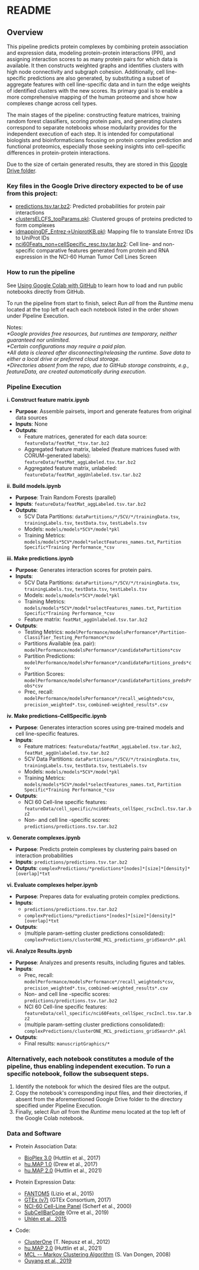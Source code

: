 # README

## Overview
This pipeline predicts protein complexes by combining protein association and expression data, modeling protein-protein interactions (PPI), and assigning interaction scores to as many protein pairs for which data is available. It then constructs weighted graphs and identifies clusters with high node connectivity and subgraph cohesion. Additionally, cell line-specific predictions are also generated, by substituting a subset of aggregate features with cell line-specific data and in turn the edge weights of identified clusters with the new scores. Its primary goal is to enable a more comprehensive mapping of the human proteome and show how complexes change across cell types.

The main stages of the pipeline: constructing feature matrices, training random forest classifiers, scoring protein pairs, and generating clusters correspond to separate notebooks whose modularity  provides for the independent execution of each step. It is intended for computational biologists and bioinformaticians focusing on protein complex prediction and functional proteomics, especially those seeking insights into cell-specific differences in protein-protein interactions.

Due to the size of certain generated results, they are stored in this [Google Drive folder](https://drive.google.com/drive/folders/1OEa0NVYCYnhOZmRa_pycIlpNx9ySJIea?usp=drive_link).

### Key files in the Google Drive directory expected to be of use from this project:
- <span style="font-weight: normal;">[predictions.tsv.tar.bz2](https://drive.google.com/file/d/1Cn5zRitrl4i1S_WU2DBKCpR1Aj0_bLmb/view?usp=sharing)</span>: Predicted probabilities for protein pair interactions
- <span style="font-weight: normal;">[clustersELCFS_topParams.pkl](https://drive.google.com/file/d/1-INlBd1bCZiYBd7vwJqvjYiBB3QpEoNK/view?usp=sharing)</span>: Clustered groups of proteins predicted to form complexes
- <span style="font-weight: normal;">[idmappingDF_Entrez->UniprotKB.pkl](https://drive.google.com/file/d/1tT28krOYbgxQ2S3RtSvuA6cG2SA91AN0/view?usp=sharing)</span>: Mapping file to translate Entrez IDs to UniProt IDs
- <span style="font-weight: normal;">[nci60Feats_non+cellSpecific_resc.tsv.tar.bz2](https://drive.google.com/file/d/1-A66udgX7YWC-Oh7luKY5SzJuhKjPDKR/view?usp=sharing)</span>: Cell line- and non-specific comparative features generated from protein and RNA expression in the NCI-60 Human Tumor Cell Lines Screen

### How to run the pipeline
See [Using Google Colab with GitHub](https://colab.research.google.com/github/googlecolab/colabtools/blob/main/notebooks/colab-github-demo.ipynb)
to learn how to load and run public notebooks directly from GitHub.

To run the pipeline from start to finish, select *Run all* from the *Runtime* menu located at the top left of each each notebook listed in the order shown under Pipeline Execution.<br>

Notes:<br>
_*Google provides free resources, but runtimes are temporary, neither guaranteed nor unlimited._<br>
_*Certain configurations may require a paid plan._<br>
_*All data is cleared after disconnecting/releasing the runtime. Save data to either a local drive or preferred cloud storage._<br>
_*Directories absent from the repo, due to GitHub storage constraints, e.g., featureData, are created automatically during execution_.<br>

### Pipeline Execution
**i. Construct feature matrix.ipynb**
- **Purpose**: Assemble pairsets, import and generate features from original data sources
- **Inputs**: None
- **Outputs**:
  - Feature matrices, generated for each data source: `featureData/featMat_*tsv.tar.bz2`
  - Aggregated feature matrix, labeled (feature matrices fused with CORUM-generated labels): `featureData/featMat_aggLabeled.tsv.tar.bz2`
  - Aggregated feature matrix, unlabeled: `featureData/featMat_aggUnlabeled.tsv.tar.bz2`

**ii. Build models.ipynb**
- **Purpose**: Train Random Forests (parallel)
- **Inputs**: `featureData/featMat_aggLabeled.tsv.tar.bz2`
- **Outputs**:
  - 5CV Data Partitions: `dataPartitions/*/5CV/*/trainingData.tsv`, `trainingLabels.tsv`, `testData.tsv`, `testLabels.tsv`
  - Models: `models/models*5CV*/model*pkl`
  - Training Metrics: `models/models*5CV*/model*selectFeatures_names.txt`, `Partition Specific*Training Performance_*csv` 

**iii. Make predictions.ipynb**
- **Purpose**: Generates interaction scores for protein pairs.
- **Inputs**:
  - 5CV Data Partitions: `dataPartitions/*/5CV/*/trainingData.tsv`, `trainingLabels.tsv`, `testData.tsv`, `testLabels.tsv`
  - Models: `models/models*5CV*/model*pkl`
  - Training Metrics: `models/models*5CV*/model*selectFeatures_names.txt`, `Partition Specific*Training Performance_*csv`
  - Feature matrix: `featMat_aggUnlabeled.tsv.tar.bz2`
- **Outputs**:
  - Testing Metrics: `modelPerformance/modelsPerformance*/Partition-Classifier_Testing_Performance*csv`
  - Partitions Available (ea. pair): `modelPerformance/modelsPerformance*/candidatePartitions*csv`
  - Partition Predictions: `modelPerformance/modelsPerformance*/candidatePartitions_preds*csv`
  - Partition Scores: `modelPerformance/modelsPerformance*/candidatePartitions_predsProbs*csv`
  - Prec, recall: `modelPerformance/modelsPerformance*/recall_weighteds*csv`, `precision_weighted*.tsv`, `combined-weighted_results*.csv`

**iv. Make predictions-CellSpecific.ipynb**
- **Purpose**: Generates interaction scores using pre-trained models and cell line-specific features.
- **Inputs**:
  - Feature matrices: `featureData/featMat_aggLabeled.tsv.tar.bz2`, `featMat_aggUnlabeled.tsv.tar.bz2`
  - 5CV Data Partitions: `dataPartitions/*/5CV/*/trainingData.tsv`, `trainingLabels.tsv`, `testData.tsv`, `testLabels.tsv`
  - Models: `models/models*5CV*/model*pkl`
  - Training Metrics: `models/models*5CV*/model*selectFeatures_names.txt`, `Partition Specific*Training Performance_*csv`
- **Outputs**:
  - NCI 60 Cell-line specific features: `featureData/cell_specific/nci60Feats_cellSpec_rscIncl.tsv.tar.bz2`
  - Non- and cell line -specific scores: `predictions/predictions.tsv.tar.bz2`

**v. Generate complexes.ipynb**
- **Purpose**: Predicts protein complexes by clustering pairs based on interaction probabilities
- **Inputs**: `predictions/predictions.tsv.tar.bz2`
- **Outputs**: `complexPredictions/*predictions*[nodes]*[size]*[density]*[overlap]*txt`

**vi. Evaluate complexes helper.ipynb**
- **Purpose**: Prepares data for evaluating protein complex predictions.
- **Inputs**:
  - `predictions/predictions.tsv.tar.bz2`
  - `complexPredictions/*predictions*[nodes]*[size]*[density]*[overlap]*txt`
- **Outputs**:
  - (multiple param-setting cluster predictions consolidated): 
  `complexPredictions/clusterONE_MCL_predictions_gridSearch*.pkl`

**vii. Analyze Results.ipynb**
- **Purpose**: Analyzes and presents results, including figures and tables.
- **Inputs**:
  - Prec, recall: `modelPerformance/modelsPerformance*/recall_weighteds*csv`, `precision_weighted*.tsv`, `combined-weighted_results*.csv`
  - Non- and cell line -specific scores: `predictions/predictions.tsv.tar.bz2`
  - NCI 60 Cell-line specific features: `featureData/cell_specific/nci60Feats_cellSpec_rscIncl.tsv.tar.bz2`
  - (multiple param-setting cluster predictions consolidated): 
  `complexPredictions/clusterONE_MCL_predictions_gridSearch*.pkl`
- **Outputs**:
  - Final results: `manuscriptGraphics/*`

### Alternatively, each notebook constitutes a module of the pipeline, thus enabling independent execution. To run a specific notebook, follow the subsequent steps.

1) Identify the notebook for which the desired files are the output.  
2) Copy the notebook's corresponding input files, and their directories, if absent from the aforementioned Google Drive folder to the directory specified under Pipeline Execution.  
3) Finally, select *Run all* from the *Runtime* menu located at the top left of the Google Colab notebook.


### Data and Software

- Protein Association Data:
    - [BioPlex 3.0](https://bioplex.hms.harvard.edu/data/) (Huttlin et al., 2017)
    - [hu.MAP 1.0](http://hu.proteincomplexes.org/download/) (Drew et al., 2017)
    - [hu.MAP 2.0](http://humap2.proteincomplexes.org/download) (Huttlin et al., 2021)


- Protein Expression Data:
    - [FANTOM5](https://www.proteinatlas.org/download/rna_tissue_fantom.tsv.zip) (Lizio et al., 2015)
    - [GTEx (v7)](https://www.proteinatlas.org/download/rna_tissue_gtex.tsv.zip) (GTEx Consortium, 2017)
    - [NCI-60 Cell-Line Panel](https://www.proteomicsdb.org/proteomicsdb/#projects/35) (Scherf et al., 2000)
    - [SubCellBarCode](https://lehtio-lab.se/subcellbarcode/) (Orre et al., 2019)
    - [Uhlén et al., 2015](https://www.proteinatlas.org/download/rna_transcript.tsv.gz)


- Code:
    - [ClusterOne](https://paccanarolab.org/cluster-one/) (T. Nepusz et al., 2012)
    - [hu.MAP 2.0](https://github.com/marcottelab/protein_complex_maps) (Huttlin et al., 2021)
    - [MCL -- Markov Clustering Algorithm](https://micans.org/mcl/) (S. Van Dongen, 2008)
    - [Ouyang et al., 2019](https://modelzoo.cellprofiling.org)